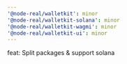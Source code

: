 ```yaml
---
'@node-real/walletkit': minor
'@node-real/walletkit-solana': minor
'@node-real/walletkit-wagmi': minor
'@node-real/walletkit-ui': minor
---
```


feat: Split packages & support solana
